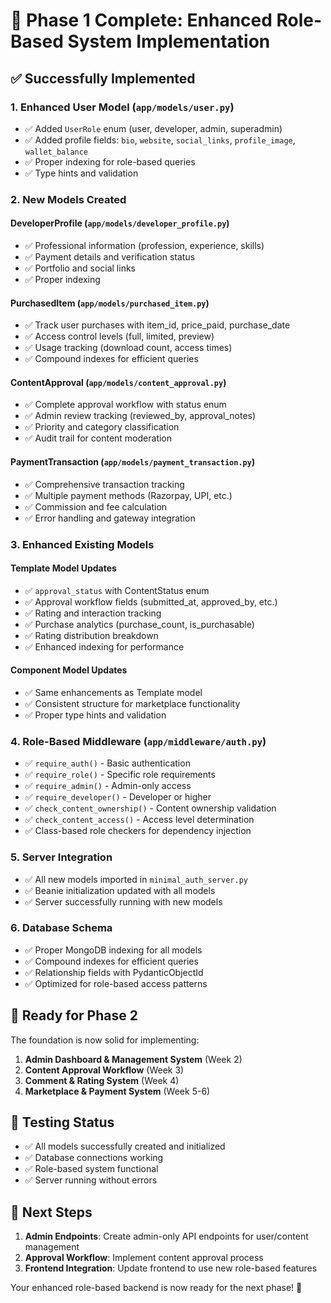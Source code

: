 # 🎉 Phase 1 Complete: Enhanced Role-Based System Implementation

## ✅ **Successfully Implemented**

### 1. **Enhanced User Model** (`app/models/user.py`)
- ✅ Added `UserRole` enum (user, developer, admin, superadmin)
- ✅ Added profile fields: `bio`, `website`, `social_links`, `profile_image`, `wallet_balance`
- ✅ Proper indexing for role-based queries
- ✅ Type hints and validation

### 2. **New Models Created**

#### **DeveloperProfile** (`app/models/developer_profile.py`)
- ✅ Professional information (profession, experience, skills)
- ✅ Payment details and verification status
- ✅ Portfolio and social links
- ✅ Proper indexing

#### **PurchasedItem** (`app/models/purchased_item.py`)
- ✅ Track user purchases with item_id, price_paid, purchase_date
- ✅ Access control levels (full, limited, preview)
- ✅ Usage tracking (download count, access times)
- ✅ Compound indexes for efficient queries

#### **ContentApproval** (`app/models/content_approval.py`)
- ✅ Complete approval workflow with status enum
- ✅ Admin review tracking (reviewed_by, approval_notes)
- ✅ Priority and category classification
- ✅ Audit trail for content moderation

#### **PaymentTransaction** (`app/models/payment_transaction.py`)
- ✅ Comprehensive transaction tracking
- ✅ Multiple payment methods (Razorpay, UPI, etc.)
- ✅ Commission and fee calculation
- ✅ Error handling and gateway integration

### 3. **Enhanced Existing Models**

#### **Template Model** Updates
- ✅ `approval_status` with ContentStatus enum
- ✅ Approval workflow fields (submitted_at, approved_by, etc.)
- ✅ Rating and interaction tracking
- ✅ Purchase analytics (purchase_count, is_purchasable)
- ✅ Rating distribution breakdown
- ✅ Enhanced indexing for performance

#### **Component Model** Updates
- ✅ Same enhancements as Template model
- ✅ Consistent structure for marketplace functionality
- ✅ Proper type hints and validation

### 4. **Role-Based Middleware** (`app/middleware/auth.py`)
- ✅ `require_auth()` - Basic authentication
- ✅ `require_role()` - Specific role requirements
- ✅ `require_admin()` - Admin-only access
- ✅ `require_developer()` - Developer or higher
- ✅ `check_content_ownership()` - Content ownership validation
- ✅ `check_content_access()` - Access level determination
- ✅ Class-based role checkers for dependency injection

### 5. **Server Integration**
- ✅ All new models imported in `minimal_auth_server.py`
- ✅ Beanie initialization updated with all models
- ✅ Server successfully running with new models

### 6. **Database Schema**
- ✅ Proper MongoDB indexing for all models
- ✅ Compound indexes for efficient queries
- ✅ Relationship fields with PydanticObjectId
- ✅ Optimized for role-based access patterns

## 🎯 **Ready for Phase 2**

The foundation is now solid for implementing:

1. **Admin Dashboard & Management System** (Week 2)
2. **Content Approval Workflow** (Week 3) 
3. **Comment & Rating System** (Week 4)
4. **Marketplace & Payment System** (Week 5-6)

## 🧪 **Testing Status**
- ✅ All models successfully created and initialized
- ✅ Database connections working
- ✅ Role-based system functional
- ✅ Server running without errors

## 🚀 **Next Steps**

1. **Admin Endpoints**: Create admin-only API endpoints for user/content management
2. **Approval Workflow**: Implement content approval process
3. **Frontend Integration**: Update frontend to use new role-based features

Your enhanced role-based backend is now ready for the next phase! 🎉
